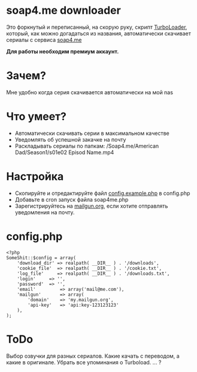 # soap4.me downloader

Это форкнутый и переписанный, на скорую руку, скрипт [TurboLoader](https://github.com/Rpsl/turboload), который, как можно догадаться из названия, автоматически скачивает сериалы с сервиса [soap4.me](http://soap4.me)

**Для работы необходим премиум аккаунт.**

# Зачем?

Мне удобно когда серия скачивается автоматически на мой nas

# Что умеет?

 - Автоматически скачивать серии в максимальном качестве 
 - Уведомлять об успешной закачке на почту
 - Раскладывать сериалы по папкам: /Soap4.me/American Dad/Season1/s01e02 Episod Name.mp4

# Настройка

 - Скопируйте и отредактируйте файл [config.example.php](https://github.com/Rpsl/soap4me/blob/master/config.example.php) в config.php
 - Добавьте в cron запуск файла soap4me.php
 - Зарегистрируйтесь на [mailgun.org](https://mailgun.org), если хотите отправлять уведомления на почту.

# config.php

    <?php
	SomeShit::$config = array(
		'download_dir' => realpath( __DIR__ ) . '/downloads',
		'cookie_file'  => realpath( __DIR__ ) . '/cookie.txt',
		'log_file'     => realpath( __DIR__ ) . '/downloads.txt',
		'login'     => '',
		'password'  => '',
		'email'         => array('mail@me.com'),
		'mailgun'       => array(
			'domain'    => 'my.mailgun.org',
			'api-key'   => 'api:key-123123123'
		),
	);

 
# ToDo
Выбор озвучки для разных сериалов. Какие качать с переводом, а какие в оригинале.
Убрать все упоминания о Turboload.
... ?
